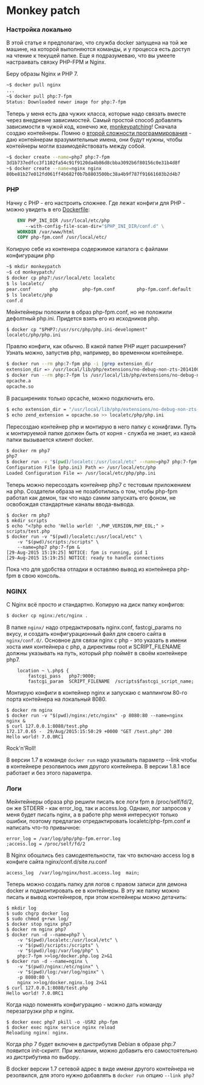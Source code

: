 Monkey patch
========

### Настройка локально

В этой статье я предполагаю, что служба docker запущена на той же машине, на которой выполняются команды, и у процесса есть доступ на чтение к текущей папке. Еще я подразумеваю, что вы умеете настраивать связку PHP-FPM и Nginx.

Беру образы Nginx и PHP 7.
```Bash
~$ docker pull nginx
...
~$ docker pull php:7-fpm
Status: Downloaded newer image for php:7-fpm
```

Теперь у меня есть два чужих класса, которые надо связать вместе через внедрение зависимостей. Самый простой способ добавлять зависимости в чужой код, конечно же, [monkeypatching](https://ru.wikipedia.org/wiki/Monkey_patch)!
Сначала создаю контейнеры. Помню о [второй сложности программирования](http://martinfowler.com/bliki/TwoHardThings.html) - даю контейнерам вразумительные имена, они будут нужны, чтобы контейнеры могли взаимодействовать между собой.
```Bash
~$ docker create --name=php7 php:7-fpm
3d1b737edfcc3f1102fa54c91f9120da4b86d8cbba3092b6f80156c0e31b4d8f
~$ docker create --name=nginx nginx
80be81b27e012fd061ff4b682f0b7b8803500bc38a4b9f787f91661603b2d4b7
```

### PHP

Начну с PHP - его настроить сложнее. Где лежат конфиги для PHP - можно увидеть в его [Dockerfile](https://github.com/docker-library/php/blob/f5e091ac3815dce80ca496298e0cb94638844b10/7.0/fpm/Dockerfile):

```Dockerfile
	ENV PHP_INI_DIR /usr/local/etc/php
	   --with-config-file-scan-dir="$PHP_INI_DIR/conf.d" \
	WORKDIR /var/www/html
	COPY php-fpm.conf /usr/local/etc/

```

Копирую себе из контенера содержимое каталога с файлами конфигурации php
```Bash
~$ mkdir monkeypatch
~$ cd monkeypatch/
$ docker cp php7:/usr/local/etc localetc
$ ls localetc/
pear.conf		php			php-fpm.conf		php-fpm.conf.default	php-fpm.d
$ ls localetc/php
conf.d
```
Мейнтейнеры положили в образ php-fpm.conf, но не положили дефолтный php.ini. Придется взять его из исходников php.

	$ docker cp "$PHP7:/usr/src/php/php.ini-development" localetc/php/php.ini

Правлю конфиги, как обычно. В какой папке PHP ищет расширения?
Узнать можно, запустив php, например, во временном контейнере.
```Bash
$ docker run --rm php:7-fpm php -i |grep extension_dir
extension_dir => /usr/local/lib/php/extensions/no-debug-non-zts-20141001 => /usr/local/lib/php/extensions/no-debug-non-zts-20141001
$ docker run --rm php:7-fpm ls /usr/local/lib/php/extensions/no-debug-non-zts-20141001
opcache.a
opcache.so
```
В расширениях только opcache, можно подключить его. 
```Bash
$ echo extension_dir = "/usr/local/lib/php/extensions/no-debug-non-zts-20141001" >>  localetc/php/php.ini
$ echo zend_extension = opcache.so >> localetc/php/php.ini
```
Пересоздаю контейнер php и монтирую в него папку с конифгами. Путь к монтируемой папке должен быть от корня - служба не знает, из какой папки вызывается клиент docker.
```Bash
$ docker rm php7
php7
$ docker run -v "$(pwd)/localetc:/usr/local/etc" --name=php7 php:7-fpm php -i |grep Configuration
Configuration File (php.ini) Path => /usr/local/etc/php
Loaded Configuration File => /usr/local/etc/php/php.ini
```
Теперь можно пересоздать контейнер php7 с тестовым приложением на php. Создатели образа не позаботились о том, чтобы php-fpm работал как демон, так что надо самим запускать его фоном, не освобождая стандартные каналы ввода-вывода.
```
$ docker rm php7
$ mkdir scripts
$ echo "<?php echo 'Hello world! ',PHP_VERSION,PHP_EOL;" > scripts/test.php
$ docker run -v "$(pwd)/localetc:/usr/local/etc" \
	-v "$(pwd)/scripts:/scripts" \
	--name=php7 php:7-fpm &
[29-Aug-2015 15:19:25] NOTICE: fpm is running, pid 1
[29-Aug-2015 15:19:25] NOTICE: ready to handle connections
```
Пока что для удобства отладки я оставляю вывод из контейнера php-fpm в свою консоль.

### NGINX

С Nginx всё просто и стандартно. Копирую на диск папку конфигов:
```Bash
$ docker cp nginx:/etc/nginx .	
```
В папке `nginx/` надо отредактировать nginx.conf, fastcgi_params по вкусу, и создать конфигурационный файл для своего сайта в `nginx/conf.d/`.
Основное для связи nginx с php - это указать в имени хоста имя контейнера с php, а директивы root и SCRIPT_FILENAME должны указывать на путь, который php поймёт в своём контейнере php7.
```Nginx
    location ~ \.php$ {
        fastcgi_pass   php7:9000;
        fastcgi_param  SCRIPT_FILENAME  /scripts$fastcgi_script_name;
```

Монтирую конфиги в контейнер nginx и запускаю с маппингом 80-го порта контейнера на локальный 8080. 

```
$ docker rm nginx
$ docker run -v "$(pwd)/nginx:/etc/nginx" -p 8080:80 --name=nginx nginx &
$ curl 127.0.0.1:8080/test.php
172.17.0.65 -  29/Aug/2015:15:50:29 +0000 "GET /test.php" 200
Hello world! 7.0.0RC1
```
Rock'n'Roll!

В версии 1.7 в команде `docker run` надо указывать параметр --link чтобы в контейнере резолвилось имя другого контейнера. В версии 1.8.1 все работает и без этого параметра.

### Логи

Мейнтейнеры образа php решили писать все логи fpm в /proc/self/fd/2, он же STDERR - как error_log, так и access.log. Однако, лог запросов у меня будет писать nginx, а в работе php меня интересуют только ошибки, поэтому предлагаю отредактировать localetc/php-fpm.conf и написать что-то привычное:

	error_log = /var/log/php/php-fpm.error.log
	;access.log = /proc/self/fd/2 

В Nginx обошлись без самодеятельности, так что включаю access log в конфиге сайта nginx/conf.d/site.ru.conf

    access_log  /var/log/nginx/host.access.log  main;

Теперь можно создать папку для логов c правом записи для демона docker и подмонтировать ее в контейнеры. 
В эту же папку можно писать и вывод контейнеров, при этом контейнеры можно детачить:
```
$ mkdir log
$ sudo chgrp docker log
$ sudo chmod g+rwx log/
$ docker stop nginx php7
$ docker rm nginx php7
$ docker run -d --name=php7 \
	-v "$(pwd)/localetc:/usr/local/etc" \
	-v "$(pwd)/scripts:/scripts" \
	-v "$(pwd)/log:/var/log/php" \
	php:7-fpm >>log/docker.php.log 2>&1
$ docker run -d --name=nginx \
	-v "$(pwd)/nginx:/etc/nginx" \
	-v "$(pwd)/log:/var/log/nginx" \
	-p 8080:80 \
	nginx >>log/docker.nginx.log 2>&1
$ curl 127.0.0.1:8080/test.php
Hello world! 7.0.0RC1
```

Когда надо поменять конфигурацию - можно дать команду перезагрузки php и nginx.
```
$ docker exec php7 pkill -o -USR2 php-fpm
$ docker exec nginx service nginx reload
Reloading nginx: nginx.
```
Когда php 7 будет включен в дистрибутив Debian в образе php:7 появится init-скрипт. При желании, можно добавить его самостоятельно из дистрибутива по выбору.

В docker версии 1.7 сетевой адрес в виде имени другого контейнера не резолвился, для этого нужно добавлять в `docker run` опцию `--link php7`
